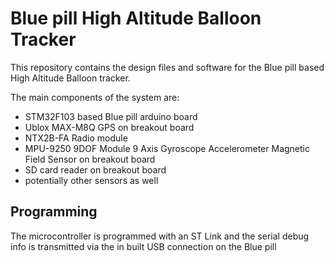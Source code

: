 # Blue pill High Altitude Balloon Tracker

This repository contains the design files and software for the Blue pill based High Altitude Balloon tracker.

The main components of the system are:

* STM32F103 based Blue pill arduino board
* Ublox MAX-M8Q GPS on breakout board
* NTX2B-FA Radio module
* MPU-9250 9DOF Module 9 Axis Gyroscope Accelerometer Magnetic Field Sensor on breakout board
* SD card reader on breakout board
* potentially other sensors as well

## Programming
The microcontroller is programmed with an ST Link and the serial debug info is transmitted via the in built USB connection on the Blue pill
